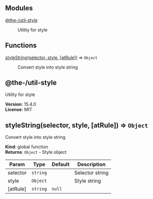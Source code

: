 <!--- Code generated by @the-/script-doc. DO NOT EDIT. -->

## Modules

<dl>
<dt><a href="#module_@the-/util-style">@the-/util-style</a></dt>
<dd><p>Utility for style</p>
</dd>
</dl>

## Functions

<dl>
<dt><a href="#styleString">styleString(selector, style, [atRule])</a> ⇒ <code>Object</code></dt>
<dd><p>Convert style into style string</p>
</dd>
</dl>

<a name="module_@the-/util-style"></a>

## @the-/util-style
Utility for style

**Version**: 15.4.0  
**License**: MIT  
<a name="styleString"></a>

## styleString(selector, style, [atRule]) ⇒ <code>Object</code>
Convert style into style string

**Kind**: global function  
**Returns**: <code>Object</code> - Style object  

| Param | Type | Default | Description |
| --- | --- | --- | --- |
| selector | <code>string</code> |  | Selector string |
| style | <code>Object</code> |  | Style string |
| [atRule] | <code>string</code> | <code>null</code> |  |
